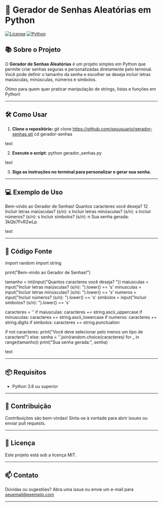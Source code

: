 # 🔐 Gerador de Senhas Aleatórias em Python

[![License](https://img.shields.io/badge/license-MIT-blue.svg)](LICENSE)
[![Python](https://img.shields.io/badge/python-3.8%2B-blue.svg)](https://www.python.org/downloads/)

## 📚 Sobre o Projeto

O **Gerador de Senhas Aleatórias** é um projeto simples em Python que permite criar senhas seguras e personalizadas diretamente pelo terminal. Você pode definir o tamanho da senha e escolher se deseja incluir letras maiúsculas, minúsculas, números e símbolos.

Ótimo para quem quer praticar manipulação de strings, listas e funções em Python!

---

## 🛠️ Como Usar

1. **Clone o repositório:**
git clone https://github.com/seuusuario/gerador-senhas.git
cd gerador-senhas

text

2. **Execute o script:**
python gerador_senhas.py

text

3. **Siga as instruções no terminal para personalizar e gerar sua senha.**

---

## 💻 Exemplo de Uso

Bem-vindo ao Gerador de Senhas!
Quantos caracteres você deseja? 12
Incluir letras maiúsculas? (s/n): s
Incluir letras minúsculas? (s/n): s
Incluir números? (s/n): s
Incluir símbolos? (s/n): n
Sua senha gerada: 3kQb7FvR2wLp

text

---

## 🧩 Código Fonte

import random
import string

print("Bem-vindo ao Gerador de Senhas!")

tamanho = int(input("Quantos caracteres você deseja? "))
maiusculas = input("Incluir letras maiúsculas? (s/n): ").lower() == 's'
minusculas = input("Incluir letras minúsculas? (s/n): ").lower() == 's'
numeros = input("Incluir números? (s/n): ").lower() == 's'
simbolos = input("Incluir símbolos? (s/n): ").lower() == 's'

caracteres = ''
if maiusculas:
caracteres += string.ascii_uppercase
if minusculas:
caracteres += string.ascii_lowercase
if numeros:
caracteres += string.digits
if simbolos:
caracteres += string.punctuation

if not caracteres:
print("Você deve selecionar pelo menos um tipo de caractere!")
else:
senha = ''.join(random.choice(caracteres) for _ in range(tamanho))
print("Sua senha gerada:", senha)

text

---

## 📦 Requisitos

- Python 3.8 ou superior

---

## 🤝 Contribuição

Contribuições são bem-vindas! Sinta-se à vontade para abrir issues ou enviar pull requests.

---

## 📝 Licença

Este projeto está sob a licença MIT.

---

## 📫 Contato

Dúvidas ou sugestões? Abra uma issue ou envie um e-mail para seuemail@exemplo.com

---
